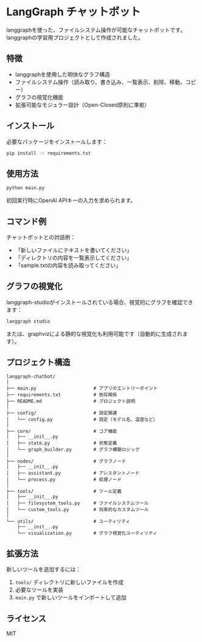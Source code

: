 # LangGraph チャットボット

langgraphを使った、ファイルシステム操作が可能なチャットボットです。
langgraphの学習用プロジェクトとして作成されました。

## 特徴

- langgraphを使用した明快なグラフ構造
- ファイルシステム操作（読み取り、書き込み、一覧表示、削除、移動、コピー）
- グラフの視覚化機能
- 拡張可能なモジュラー設計（Open-Closed原則に準拠）

## インストール

必要なパッケージをインストールします：

```bash
pip install -r requirements.txt
```

## 使用方法

```bash
python main.py
```

初回実行時にOpenAI APIキーの入力を求められます。

## コマンド例

チャットボットとの対話例：

- 「新しいファイルにテキストを書いてください」
- 「ディレクトリの内容を一覧表示してください」
- 「sample.txtの内容を読み取ってください」

## グラフの視覚化

langgraph-studioがインストールされている場合、視覚的にグラフを確認できます：

```bash
langgraph studio
```

または、graphvizによる静的な視覚化も利用可能です（自動的に生成されます）。

## プロジェクト構造

```
langgraph-chatbot/
│
├── main.py                     # アプリのエントリーポイント
├── requirements.txt            # 依存関係
├── README.md                   # プロジェクト説明
│
├── config/                     # 設定関連
│   └── config.py               # 設定（モデル名、温度など）
│
├── core/                       # コア機能
│   ├── __init__.py
│   ├── state.py                # 状態定義
│   └── graph_builder.py        # グラフ構築ロジック
│
├── nodes/                      # グラフノード
│   ├── __init__.py
│   ├── assistant.py            # アシスタントノード
│   └── process.py              # 処理ノード
│
├── tools/                      # ツール定義
│   ├── __init__.py
│   ├── filesystem_tools.py     # ファイルシステムツール
│   └── custom_tools.py         # 将来的なカスタムツール
│
└── utils/                      # ユーティリティ
    ├── __init__.py
    └── visualization.py        # グラフ視覚化ユーティリティ
```

## 拡張方法

新しいツールを追加するには：

1. `tools/` ディレクトリに新しいファイルを作成
2. 必要なツールを実装
3. `main.py` で新しいツールをインポートして追加

## ライセンス

MIT
